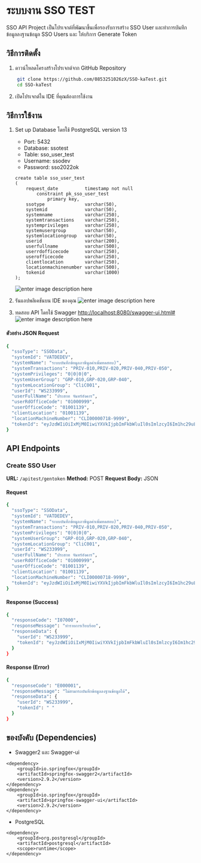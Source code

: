 # ระบบงาน SSO TEST

SSO API Project เป็นโปรเจกต์ที่พัฒนาขึ้นเพื่อรองรับการสร้าง SSO User และทำการบันทึกข้อมูลลงฐานข้อมูล SSO Users และ ให้บริการ Generate Token


## วิธีการติดตั้ง

1.  ดาวน์โหลดโครงสร้างโปรเจกต์จาก GitHub Repository
```bash
    git clone https://github.com/0853251026zX/SSO-kaTest.git
    cd SSO-kaTest 
 ```

2.  เปิดโปรเจกต์ใน IDE ที่คุณต้องการใช้งาน

## วิธีการใช้งาน
 1. Set up Database โดยใช้ PostgreSQL version 13
	 - Port: 5432
	 - Database: ssotest
	 - Table: sso_user_test 
	 - Username: ssodev
	 - Password: sso2022ok
	```
	create table sso_user_test
	(
	    request_date          timestamp not null
	        constraint pk_sso_user_test
	            primary key,
	    ssotype               varchar(50),
	    systemid              varchar(50),
	    systemname            varchar(250),
	    systemtransactions    varchar(250),
	    systemprivileges      varchar(250),
	    systemusergroup       varchar(50),
	    systemlocationgroup   varchar(50),
	    userid                varchar(200),
	    userfullname          varchar(500),
	    userrdofficecode      varchar(250),
	    userofficecode        varchar(250),
	    clientlocation        varchar(250),
	    locationmachinenumber varchar(500),
	    tokenid               varchar(1000)
	);
	```
	![enter image description here](https://lh3.googleusercontent.com/pw/AIL4fc-jG0RrIKwp55axPvaUyTBIMk-sNKThKKInozsjtzfq9KQlzaNlAKT1yZgAzCyCIaQVghgsFnI33J2hHc4-No9teI8M-ayglvWDGsYYxoN13DM0PEkfIJJftw4XQq6Dw9FTroF_1-YBZoy29RaqJ3l1jSFL4G4BhOWT7loTIH2WpMYY6Mm6wI02xk7Lqg6CxR2JZv_g9GOjlyTGdVBZEUDken7WVOVouKEh1xSvVAhRyZtOKAHbhvUk_FdlaT5VH7CIwo6bdHHCY212z2JCsaeGAiETjUdiT8HPHfcaDv8eT0VCFmmrNOcJdqdDXSLG_f4QgMw3pHtBM035ebCrjM_0476jez7Q0-hy-R6Zsa_VHkOBr8rLZ6QojWNcETCoetUsn5qF980ON5X6q04rxzAy79k2ma19zKltkXaeZ4uJ_OgnI_DeQHWT-SkY_AOYTO6Ka5HHrQpl9MvpJrBQ6RlQV5SP6NcDZ-4N3E8hkcso8NNsR8nbpR4qLMVGFJonROqzHdju1Lf_-GLmqfSlLrcK0vA8rk2pfupMC_7AZWnaAh1YrsL1tKfASIR63Xn9sHo8N4_4QurM4RXgqeX4uZ-bqR8mDDPDUu0IIPi5xqyUe73bzoCY4zQvXUqssgi2YNw0vqgpW4Y9jDIvI-hnmaFCOwV2uCyciTDYv8-4X8wYeF4eORcVupFT8bDUqK4spvV0TEtI_75PGUcawtmtbW65-FXbu_W5SzGXRj1GloEhRlfPGdNdnTh4ydsM7HQK-aCSV6uvRebr5vgde5h0cgtBDvGewkvhVWZYni4bCWHZyLU0xGYho9cWgEpGNnlu-4cSyvnpKQ23Luzo1nbsWL2xtvpIDRGme0IrMX7Mo7r1PdROod7wisAdCBYy9b5vJElo3xqB2YZykxJCEz53GEwsoRYNw-KHsoo4xHnJ2zmYbfvrXENBLf4OfxfZgZX9XVb334Z7sULjqHhA2RECiFV0W49ZK0PHVZw=w415-h629-s-no?authuser=0)

 
 3. รันแอปพลิเคชันบน IDE ของคุณ
![enter image description here](https://lh3.googleusercontent.com/pw/AIL4fc-Zo8wJ_cjNxMMRrGe2gOoNrPr32MC0Wd4-8KLi5Z7OPh8q5-b737K8umPE0h1j3ep0K3Onx3YiYxP2i6-09ATLBl1goSXtpPiXdXHKTz2orgNimJL3V0FNCRRpzUMmCifrKBvmirVuaa3iD1d6LWrAWV8snUxBk_sk_LJTNJX1uTzbl5pNsQf1qGuw59WeoFCvPU34jXlXPQKhC3h6PXljkgcpXx6-BA-Rweya1ifyqUFaj4eTRo4Ove13dXRtGzba4LcOfJJIM2r4jrca7C53DxsI7FbisIotGsoABCOazRBjTp5gJlwvQVeKXNbpRdBpeM-DL4dLVYlSDR00ij8PqTU6Qcm2A5EyPcCAO_zf3KLsKurHYSHJi1BDCDCEjDQ4J6LKJf2J--YvrEPfLEIfo_0cPDMTBfUS95hXkhV1CsSP-Y4NFvMK1vZKJWR8ytRMTs-Y5OhkvnLR5kvoCzKjDfQKPi4kL2wPjPnTGt4mMS5SdKFN8e1_FSBx0vfqg6Zs_ZFMD9A4IM4G3g_ZBcuNXO1QIu9PrR9X3fUuV2BmvpVWRaOUW325BBIC0w2fD2CeBJcY_rAD8228Mw-WImZRZtRJaUL-Vqsh8nYsZySSjR-pBNK_jRvycjOYLdLozPOXHtz-sj4onz1Izl6s67jY9nwY6MMt8S8cJFnbE510B3Xi4qAt3RUWTy0_bYkXlNSPh1q4MdIunILYcVucpuu2kuEONmp8JIztwcGsghZop9JblQs941Knu1jtKGJGjTcv4iZm6a2OKs4fbFxBM8y0em81b5xvY8r39h84yhlc68vJJNj1JLoH2TJcvR2sBE9q7GG919uEfqOf1jio1w97yerWUD_mvQZIeFFPdjrg3mFbXOio-uunHwx5aNt1LsY1D5tL2sglCVDZGnooVkYEhtK0iep-C1o8NGYdFptbE2Aov7-baNpnVYG5XR9dgD8DrMdhsDP9fbSDXqczIYXTLVE8F2DOtjU=w1119-h629-s-no?authuser=0)
 4. ทดสอบ API โดยใช้ Swagger [http://localhost:8080/swagger-ui.html#](http://localhost:8080/swagger-ui.html#)
![enter image description here](https://lh3.googleusercontent.com/pw/AIL4fc8HoWn2D4SsmJWg13z5JYrySmgGB4KkRXCwT5eG3WOYs39DT4AkQw03s4XcqFgHf-scf7GzPQDdhJGFvgAC89GRU6oWOkMLN3t0-hfF9MngVHdotSog2Su2MJI2hhj6XhNgsD2DDuZYMrKwJcpPaLoxj1PftFi3u6tnsqSiklZwzg1rM-x39XF0n2UUeS6EPu7VpGpXRn8ml_OojDusY6OlGlg5jIaDGuVsKQxuf1lTRYpzUkjWyZwFqmKPwJ3nGraxk7fCZN9I35gxJFimfFtyuRuv2duDCoIhTidUj4LSzqbaM_5sr1rKWf30qwXupVWlX2IWvtaquzAbZu6F3RQfDI8GkHv4xwizPTz72AgPokAhL7qBwNJLn3cGanQR-4C8JKcsU3nbAWcbrgidy6VktRdhCmgRteuO0dKj9Df_pB8aCqIIPzvCBTWF4eGm7XgL6aX22OPPxGuG1BydQ21BpzWbESfB4nzaA_jQ9XFhJoXLx2bUX3SXf9hLzuLXeoi5hXlwvPqJj-81rXBY38SznSMW2uSWKMKBa93N8I551LR5kUBjebe0u2xjvnlmmyRkC34OA5JM7FmEeeURO_1aXAziXOmLbNAJb90n25El6kk_mlgNR4Ip1EqNKR-YDdvcQ_SKKlBgXz6SnCpjcp0LRLQ0CAe_43qkyMhELCaKJWU9uskwlKxS7KfrlKheMlA94GTp09VTLN4fk1nFald3RHs_cQfL7cDijjMERJSgf4TrmHmmU2_hirufGeQBw9tniQZnXDlzf16NYroCKW9H18McV2CVxboTYCMWgA_F8aQEAYz39zSTniiIHSIh0NeKWXzc-gnP8KOP5CUdV74bMP1dY_7qMo6QvwPyr-zJOPn4RQzkxTABZ5YoD5ApfL4Z49aO5NnkT9X0RdPR3awdSMaZeLMAZMmRoAPWfWTKj8gY0vx5xWJey0SVEmF4fiRCGC_TXwObF-uLorMK_rPfZuYNyjNEo7U=w1119-h629-s-no?authuser=0)
#### ตัวอย่าง JSON Request
```bash
{
  "ssoType": "SSOData",
  "systemId": "VATDEDEV",
  "systemName": "ระบบบันทึกข้อมูลภาษีมูลค่าเพิ่มทดสอบ)",
  "systemTransactions": "PRIV-010,PRIV-020,PRIV-040,PRIV-050",
  "systemPrivileges": "0|0|0|0",
  "systemUserGroup": "GRP-010,GRP-020,GRP-040",
  "systemLocationGroup": "CliC001",
  "userId": "WS233999",
  "userFullName": "ประสาท จันทร์อังคาร",
  "userRdOfficeCode": "01000999",
  "userOfficeCode": "01001139",
  "clientLocation": "01001139",
  "locationMachineNumber": "CLI00000718-9999",
  "tokenId": "eyJzdWIiOiIxMjM0IiwiYXVkIjpbImFkbWluIl0sImlzcyI6Im1hc29uLm1ldGFtdWcubmV0IiwiZXhwIjoxNTc0NTEyNzY1LCJpYXQiOjE1NjY3MzY3NjUsImp0aSI6ImY3YmZlMzNmLTdiZjctNGViNC04ZTU5LTk5MTc5OWI1ZWI4YSJ9"
}
```
## API Endpoints

### Create SSO User

**URL:** `/apitest/gentoken` **Method:** POST **Request Body:** JSON
#### Request
```bash
{
  "ssoType": "SSOData",
  "systemId": "VATDEDEV",
  "systemName": "ระบบบันทึกข้อมูลภาษีมูลค่าเพิ่มทดสอบ)",
  "systemTransactions": "PRIV-010,PRIV-020,PRIV-040,PRIV-050",
  "systemPrivileges": "0|0|0|0",
  "systemUserGroup": "GRP-010,GRP-020,GRP-040",
  "systemLocationGroup": "CliC001",
  "userId": "WS233999",
  "userFullName": "ประสาท จันทร์อังคาร",
  "userRdOfficeCode": "01000999",
  "userOfficeCode": "01001139",
  "clientLocation": "01001139",
  "locationMachineNumber": "CLI00000718-9999",
  "tokenId": "eyJzdWIiOiIxMjM0IiwiYXVkIjpbImFkbWluIl0sImlzcyI6Im1hc29uLm1ldGFtdWcubmV0IiwiZXhwIjoxNTc0NTEyNzY1LCJpYXQiOjE1NjY3MzY3NjUsImp0aSI6ImY3YmZlMzNmLTdiZjctNGViNC04ZTU5LTk5MTc5OWI1ZWI4YSJ9"
}
```
#### Response (Success)
```bash
{
  "responseCode": "I07000",
  "responseMessage": "ทำรายการเรียบร้อย",
  "responseData": {
    "userId": "WS233999",
    "tokenId": "eyJzdWIiOiIxMjM0IiwiYXVkIjpbImFkbWluIl0sImlzcyI6Im1hc29uLm1ldGFtdWcubmV0IiwiZXhwIjoxNTc0NTEyNzY1LCJpYXQiOjE1NjY3MzY3NjUsImp0aSI6ImY3YmZlMzNmLTdiZjctNGViNC04ZTU5LTk5MTc5OWI1ZWI4YSJ9"
  }
}
```
#### Response (Error)
```bash
{
  "responseCode": "E000001",
  "responseMessage": "ไม่สามารถบันทึกข้อมูลลงฐานข้อมูลได้",
  "responseData": {
    "userId": "WS233999",
    "tokenId": " "
  }
}
```

## ของบังคับ (Dependencies)
- Swagger2 และ Swagger-ui
```
<dependency>
	<groupId>io.springfox</groupId>
	<artifactId>springfox-swagger2</artifactId>
	<version>2.9.2</version>
</dependency>
<dependency>
	<groupId>io.springfox</groupId>
	<artifactId>springfox-swagger-ui</artifactId>
	<version>2.9.2</version>
</dependency>
```
- PostgreSQL
```
<dependency>
	<groupId>org.postgresql</groupId>
	<artifactId>postgresql</artifactId>
	<scope>runtime</scope>
</dependency>
```
